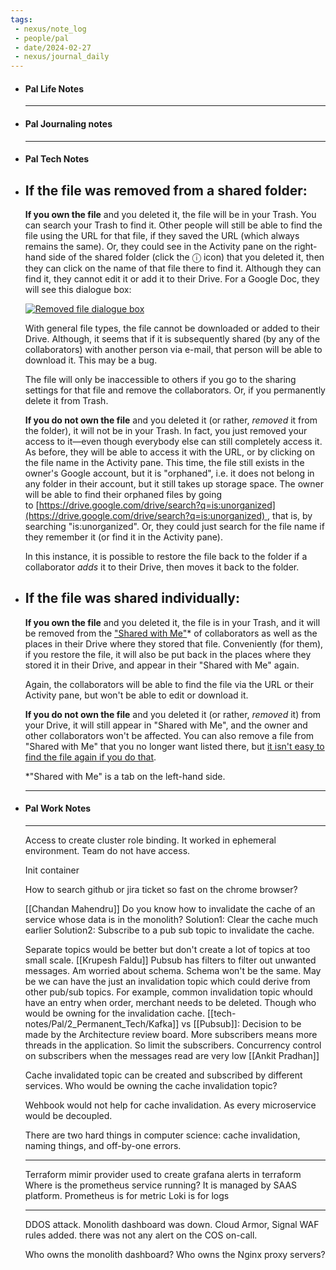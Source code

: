 ```yaml
---
tags:
 - nexus/note_log
 - people/pal
 - date/2024-02-27
 - nexus/journal_daily
---
```


- #### Pal Life Notes
  
  
  
  
  -----------
- #### Pal Journaling notes 
  
  
  
  
  
  ------
- #### Pal Tech Notes
  
  
  
  [](https://webapps.stackexchange.com/posts/132606/timeline)
- ## If the file was removed from a shared folder:
  
  **If you own the file** and you deleted it, the file will be in your Trash. You can search your Trash to find it. Other people will still be able to find the file using the URL for that file, if they saved the URL (which always remains the same). Or, they could see in the Activity pane on the right-hand side of the shared folder (click the ⓘ icon) that you deleted it, then they can click on the name of that file there to find it. Although they can find it, they cannot edit it or add it to their Drive. For a Google Doc, they will see this dialogue box:
  
  [![Removed file dialogue box](https://i.stack.imgur.com/aUrmX.png)](https://i.stack.imgur.com/aUrmX.png)
  
  With general file types, the file cannot be downloaded or added to their Drive. Although, it seems that if it is subsequently shared (by any of the collaborators) with another person via e-mail, that person will be able to download it. This may be a bug.
  
  The file will only be inaccessible to others if you go to the sharing settings for that file and remove the collaborators. Or, if you permanently delete it from Trash.
  
  **If you do not own the file** and you deleted it (or rather, _removed_ it from the folder), it will not be in your Trash. In fact, you just removed your access to it—even though everybody else can still completely access it. As before, they will be able to access it with the URL, or by clicking on the file name in the Activity pane. This time, the file still exists in the owner's Google account, but it is "orphaned", i.e. it does not belong in any folder in their account, but it still takes up storage space. The owner will be able to find their orphaned files by going to [https://drive.google.com/drive/search?q=is:unorganized](https://drive.google.com/drive/search?q=is:unorganized) , that is, by searching "is:unorganized". Or, they could just search for the file name if they remember it (or find it in the Activity pane).
  
  In this instance, it is possible to restore the file back to the folder if a collaborator _adds_ it to their Drive, then moves it back to the folder.
- ## If the file was shared individually:
  
  **If you own the file** and you deleted it, the file is in your Trash, and it will be removed from the ["Shared with Me"](https://drive.google.com/drive/shared-with-me)* of collaborators as well as the places in their Drive where they stored that file. Conveniently (for them), if you restore the file, it will also be put back in the places where they stored it in their Drive, and appear in their "Shared with Me" again.
  
  Again, the collaborators will be able to find the file via the URL or their Activity pane, but won't be able to edit or download it.
  
  **If you do not own the file** and you deleted it (or rather, _removed_ it) from your Drive, it will still appear in "Shared with Me", and the owner and other collaborators won't be affected. You can also remove a file from "Shared with Me" that you no longer want listed there, but [it isn't easy to find the file again if you do that](https://webapps.stackexchange.com/a/132442/109353).
  
  *"Shared with Me" is a tab on the left-hand side.
  
  
  
  
  ------
- #### Pal Work Notes
  
  
  -------
  
  
  
  Access to create cluster role binding. It worked in ephemeral environment. 
  Team do not have access. 
  
  Init container 
  
  How to search github or jira ticket so fast on the chrome browser? 
  
  
  [[Chandan Mahendru]] Do you know how to invalidate the cache of an service whose data is in the monolith?
  Solution1: Clear the cache much earlier
  Solution2: Subscribe to a pub sub topic to invalidate the cache. 
  
  Separate topics would be better but don't create a lot of topics at too small scale. [[Krupesh Faldu]]
  Pubsub has filters to filter out unwanted messages.
  Am worried about schema. Schema won't be the same. 
  May be we can have the just an invalidation topic which could derive from other pub/sub topics. For example, common invalidation topic whould have an entry when order, merchant needs to be deleted. Though who would be owning for the invalidation cache. 
  [[tech-notes/Pal/2_Permanent_Tech/Kafka]] vs [[Pubsub]]: Decision to be made by the Architecture review board. 
  More subscribers means more threads in the application. So limit the subscribers. 
  Concurrency control on subscribers when the messages read are very low [[Ankit Pradhan]]
  
  Cache invalidated topic can be created and subscribed by different services. Who would be owning the cache invalidation topic? 
  
  Wehbook would not help for cache invalidation. As every microservice would be decoupled. 
  
  There are two hard things in computer science: cache invalidation, naming things, and off-by-one errors. 
  
  -------
  Terraform mimir provider used to create grafana alerts in terraform
  Where is the prometheus service running? It is managed by SAAS platform. 
  Prometheus is for metric
  Loki is for logs
  
  ------
  DDOS attack. Monolith dashboard was down. Cloud Armor, Signal WAF rules added. 
  there was not any alert on the COS on-call. 
  
  Who owns the monolith dashboard? 
  Who owns the Nginx proxy servers?